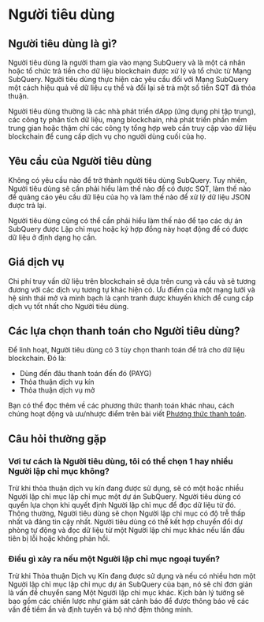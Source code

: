 # Người tiêu dùng

## Người tiêu dùng là gì?

Người tiêu dùng là người tham gia vào mạng SubQuery và là một cá nhân hoặc tổ chức trả tiền cho dữ liệu blockchain được xử lý và tổ chức từ Mạng SubQuery. Người tiêu dùng thực hiện các yêu cầu đối với Mạng SubQuery một cách hiệu quả về dữ liệu cụ thể và đổi lại sẽ trả một số tiền SQT đã thỏa thuận.

Người tiêu dùng thường là các nhà phát triển dApp (ứng dụng phi tập trung), các công ty phân tích dữ liệu, mạng blockchain, nhà phát triển phần mềm trung gian hoặc thậm chí các công ty tổng hợp web cần truy cập vào dữ liệu blockchain để cung cấp dịch vụ cho người dùng cuối của họ.

## Yêu cầu của Người tiêu dùng

Không có yêu cầu nào để trở thành người tiêu dùng SubQuery. Tuy nhiên, Người tiêu dùng sẽ cần phải hiểu làm thế nào để có được SQT, làm thế nào để quảng cáo yêu cầu dữ liệu của họ và làm thế nào để xử lý dữ liệu JSON được trả lại.

Người tiêu dùng cũng có thể cần phải hiểu làm thế nào để tạo các dự án SubQuery được Lập chỉ mục hoặc ký hợp đồng này hoạt động để có được dữ liệu ở định dạng họ cần.

## Giá dịch vụ

Chi phí truy vấn dữ liệu trên blockchain sẽ dựa trên cung và cầu và sẽ tương đương với các dịch vụ tương tự khác hiện có. Ưu điểm của một mạng lưới và hệ sinh thái mở và minh bạch là cạnh tranh được khuyến khích để cung cấp dịch vụ tốt nhất cho Người tiêu dùng.

## Các lựa chọn thanh toán cho Người tiêu dùng?

Để linh hoạt, Người tiêu dùng có 3 tùy chọn thanh toán để trả cho dữ liệu blockchain. Đó là:

- Dùng đến đâu thanh toán đến đó (PAYG)
- Thỏa thuận dịch vụ kín
- Thỏa thuận dịch vụ mở

Bạn có thể đọc thêm về các phương thức thanh toán khác nhau, cách chúng hoạt động và ưu/nhược điểm trên bài viết [Phương thức thanh toán](./payment-methods.md).

## Câu hỏi thường gặp

### Vơi tư cách là Người tiêu dùng, tôi có thể chọn 1 hay nhiều Người lập chỉ mục không?

Trừ khi thỏa thuận dịch vụ kín đang được sử dụng, sẽ có một hoặc nhiều Người lập chỉ mục lập chỉ mục một dự án SubQuery. Người tiêu dùng có quyền lựa chọn khi quyết định Người lập chỉ mục để đọc dữ liệu từ đó. Thông thường, Người tiêu dùng sẽ chọn Người lập chỉ mục có độ trễ thấp nhất và đáng tin cậy nhất. Người tiêu dùng có thể kết hợp chuyển đổi dự phòng tự động và đọc dữ liệu từ một Người lập chỉ mục khác nếu lần đầu tiên bị lỗi hoặc không phản hồi.

### Điều gì xảy ra nếu một Người lập chỉ mục ngoại tuyến?

Trừ khi Thỏa thuận Dịch vụ Kín đang được sử dụng và nếu có nhiều hơn một Người lập chỉ mục lập chỉ mục dự án SubQuery của bạn, nó sẽ chỉ đơn giản là vấn đề chuyển sang Một Người lập chỉ mục khác. Kịch bản lý tưởng sẽ bao gồm các chiến lược như giám sát cảnh báo để được thông báo về các vấn đề tiềm ẩn và định tuyến và bộ nhớ đệm thông minh.
